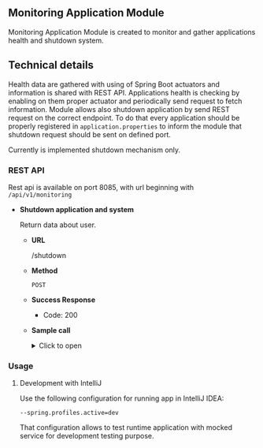 ## Monitoring Application Module

Monitoring Application Module is created to monitor and gather applications health and shutdown system.

## Technical details

Health data are gathered with using of Spring Boot actuators and information is shared with REST API.
Applications health is checking by enabling on them proper actuator and periodically send request to fetch information.
Module allows also shutdown application by send REST request on the correct endpoint. To do that every application
should be properly registered in `application.properties` to inform the module that shutdown request should be sent 
on defined port.

Currently is implemented shutdown mechanism only.

### REST API

Rest api is available on port 8085, with url beginning with `/api/v1/monitoring`
- **Shutdown application and system**

  Return data about user.
    * **URL**

      /shutdown
    * **Method**

      `POST`
    * **Success Response**
        * Code: 200

    * **Sample call**
       <details>
       <summary>Click to open </summary>

       ```shell
       curl --location --request POST 'http://localhost:8085/api/v1/monitoring/shutdown' --header 'Content-Type: application/json'
       ```
       </details>
    
### Usage

1. Development with IntelliJ

   Use the following configuration for running app in IntelliJ IDEA:
    ```
    --spring.profiles.active=dev
    ```

   That configuration allows to test runtime application with mocked service for development testing purpose.
